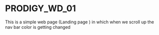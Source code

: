 # PRODIGY_WD_01
This is a simple web page (Landing page ) in which when we scroll up the nav bar color is getting changed
